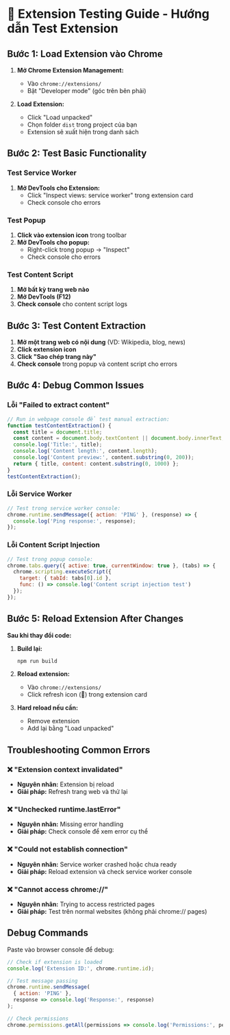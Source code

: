 # 🔧 Extension Testing Guide - Hướng dẫn Test Extension

## Bước 1: Load Extension vào Chrome

1. **Mở Chrome Extension Management:**
   - Vào `chrome://extensions/` 
   - Bật "Developer mode" (góc trên bên phải)

2. **Load Extension:**
   - Click "Load unpacked"
   - Chọn folder `dist` trong project của bạn
   - Extension sẽ xuất hiện trong danh sách

## Bước 2: Test Basic Functionality 

### Test Service Worker
1. **Mở DevTools cho Extension:**
   - Click "Inspect views: service worker" trong extension card
   - Check console cho errors

### Test Popup
1. **Click vào extension icon** trong toolbar
2. **Mở DevTools cho popup:**
   - Right-click trong popup → "Inspect"
   - Check console cho errors

### Test Content Script
1. **Mở bất kỳ trang web nào**
2. **Mở DevTools (F12)**
3. **Check console** cho content script logs

## Bước 3: Test Content Extraction

1. **Mở một trang web có nội dung** (VD: Wikipedia, blog, news)
2. **Click extension icon**
3. **Click "Sao chép trang này"**
4. **Check console** trong popup và content script cho errors

## Bước 4: Debug Common Issues

### Lỗi "Failed to extract content"
```javascript
// Run in webpage console để test manual extraction:
function testContentExtraction() {
  const title = document.title;
  const content = document.body.textContent || document.body.innerText;
  console.log('Title:', title);
  console.log('Content length:', content.length);
  console.log('Content preview:', content.substring(0, 200));
  return { title, content: content.substring(0, 1000) };
}
testContentExtraction();
```

### Lỗi Service Worker
```javascript
// Test trong service worker console:
chrome.runtime.sendMessage({ action: 'PING' }, (response) => {
  console.log('Ping response:', response);
});
```

### Lỗi Content Script Injection
```javascript
// Test trong popup console:
chrome.tabs.query({ active: true, currentWindow: true }, (tabs) => {
  chrome.scripting.executeScript({
    target: { tabId: tabs[0].id },
    func: () => console.log('Content script injection test')
  });
});
```

## Bước 5: Reload Extension After Changes

**Sau khi thay đổi code:**

1. **Build lại:**
   ```bash
   npm run build
   ```

2. **Reload extension:**
   - Vào `chrome://extensions/`
   - Click refresh icon (🔄) trong extension card

3. **Hard reload nếu cần:**
   - Remove extension
   - Add lại bằng "Load unpacked"

## Troubleshooting Common Errors

### ❌ "Extension context invalidated"
- **Nguyên nhân:** Extension bị reload
- **Giải pháp:** Refresh trang web và thử lại

### ❌ "Unchecked runtime.lastError"
- **Nguyên nhân:** Missing error handling
- **Giải pháp:** Check console để xem error cụ thể

### ❌ "Could not establish connection"
- **Nguyên nhân:** Service worker crashed hoặc chưa ready
- **Giải pháp:** Reload extension và check service worker console

### ❌ "Cannot access chrome://"
- **Nguyên nhân:** Trying to access restricted pages
- **Giải pháp:** Test trên normal websites (không phải chrome:// pages)

## Debug Commands

Paste vào browser console để debug:

```javascript
// Check if extension is loaded
console.log('Extension ID:', chrome.runtime.id);

// Test message passing
chrome.runtime.sendMessage(
  { action: 'PING' }, 
  response => console.log('Response:', response)
);

// Check permissions
chrome.permissions.getAll(permissions => console.log('Permissions:', permissions));
```
